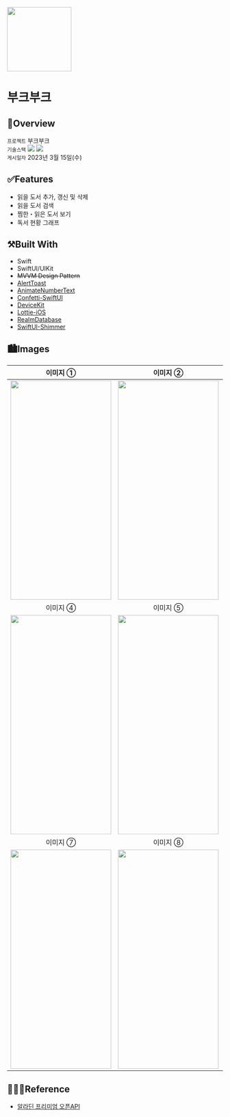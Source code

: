<img src="https://user-images.githubusercontent.com/21079970/224593183-bb6b4657-3521-4fd9-a478-ae578bc05503.png" align="center" width="150" height="150">

# 부크부크
## 🍎Overview
`프로젝트` 부크부크 <br>
`기술스택` <img src="https://img.shields.io/badge/Swift-F05138?style=flat-square&logo=Swift&logoColor=white"/> <img src="https://img.shields.io/badge/Xcode-147EFB?style=flat-square&logo=Xcode&logoColor=white"/> <br>
`게시일자` 2023년 3월 15일(수) <br>

## ✅Features

* 읽을 도서 추가, 갱신 및 삭제
* 읽을 도서 검색
* 찜한・읽은 도서 보기 
* 독서 현황 그래프

## ⚒️Built With

* Swift
* SwiftUI/UIKit
* ~~MVVM Design Pattern~~
* [AlertToast](https://github.com/elai950/AlertToast)
* [AnimateNumberText](https://github.com/swift-man/AnimateNumberText)
* [Confetti-SwiftUI](https://github.com/simibac/ConfettiSwiftUI)
* [DeviceKit](https://github.com/devicekit/DeviceKit)
* [Lottie-iOS](https://github.com/airbnb/lottie-ios)
* [RealmDatabase](https://github.com/realm/realm-swift)
* [SwiftUI-Shimmer](https://github.com/markiv/SwiftUI-Shimmer)

## 🏙️Images

| 이미지 ① | 이미지 ② | 이미지 ③ |
| :--: | :--: | :--: |
| <img src="https://github.com/rlarjsdn3/bookbook-swiftui-main-project/assets/21079970/d8775eff-a86c-4c23-99d2-ed7a34391e45" align="center" width="235" height="511"> | <img src="https://github.com/rlarjsdn3/bookbook-swiftui-main-project/assets/21079970/b4e3ee12-e200-483c-bf13-bca1c63b6d95" align="center" width="235" height="511"> | <img src="https://github.com/rlarjsdn3/bookbook-swiftui-main-project/assets/21079970/575f9087-f3aa-4660-802b-1815972ce743" align="center" width="235" height="511"> |
| 이미지 ④ | 이미지 ⑤ | 이미지 ⑥ |
| <img src="https://github.com/rlarjsdn3/bookbook-swiftui-main-project/assets/21079970/a7dafe68-b019-4b9e-bbdb-bc67c671f8e5" align="center" width="235" height="511"> | <img src="https://github.com/rlarjsdn3/bookbook-swiftui-main-project/assets/21079970/1444f9b1-20b0-405a-8446-d631b417e2ef" align="center" width="235" height="511"> | <img src="https://github.com/rlarjsdn3/bookbook-swiftui-main-project/assets/21079970/cf3f9ed3-6d02-43bb-ab53-34d45dc07bb2" align="center" width="235" height="511"> |
| 이미지 ⑦ | 이미지 ⑧ | 이미지 ⑨ |
| <img src="https://github.com/rlarjsdn3/bookbook-swiftui-main-project/assets/21079970/1adab2ee-1ed6-48c1-9598-74eb1128282b" align="center" width="235" height="511"> | <img src="https://github.com/rlarjsdn3/bookbook-swiftui-main-project/assets/21079970/bf1cf3d0-e266-4297-8d72-5b71dd899819" align="center" width="235" height="511"> | <img src="https://github.com/rlarjsdn3/bookbook-swiftui-main-project/assets/21079970/47bdb3c1-4317-4718-af92-04c6aa2ae625" align="center" width="235" height="511"> |
 
## 👩🏻‍💻Reference

* [알라딘 프리미엄 오픈API](https://blog.aladin.co.kr/m/openapi/6695306)
